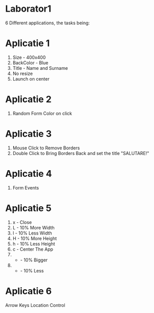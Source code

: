 # Laborator1
6 Different applications, the tasks being:
# Aplicatie 1
1) Size - 400x400
2) BackColor - Blue
3) Title - Name and Surname
4) No resize
5) Launch on center
# Aplicatie 2
1) Random Form Color on click
# Aplicatie 3
1) Mouse Click to Remove Borders
2) Double Click to Bring Borders Back and set the title "SALUTARE!"
# Aplicatie 4
1) Form Events
# Aplicatie 5
1) x - Close
2) L - 10%  More Width
3) l - 10% Less Width
4) H - 10% More Height
5) h - 10% Less Height
6) c - Center The App
7) + \- 10% Bigger
8) - \- 10% Less
# Aplicatie 6
Arrow Keys Location Control
